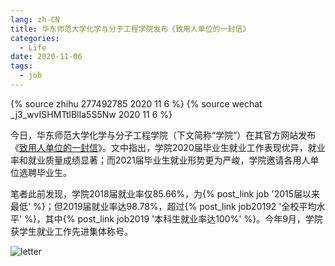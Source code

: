 ```yaml
---
lang: zh-CN
title: 华东师范大学化学与分子工程学院发布《致用人单位的一封信》
categories:
  - Life
date: 2020-11-06
tags:
  - job
---
```

{% source zhihu 277492785 2020 11 6 %}
{% source wechat _j3_wvISHMTtlBlIa5S5Nw 2020 11 6 %}

今日，华东师范大学化学与分子工程学院（下文简称“学院”）在其官方网站发布《[致用人单位的一封信](http://www.chem.ecnu.edu.cn/1a/ab/c26578a334507/page.htm)》。文中指出，学院2020届毕业生就业工作表现优异，就业率和就业质量成绩显著；而2021届毕业生就业形势更为严峻，学院邀请各用人单位选聘毕业生。

笔者此前发现，学院2018届就业率仅85.66%，为{% post_link job '2015届以来最低' %}；但2019届就业率达98.78%，超过{% post_link job20192 '全校平均水平' %}，其中{% post_link job2019 '本科生就业率达100%' %}。今年9月，学院获学生就业工作先进集体称号。

<!--more-->
![letter](https://bb.njzjz.win/file/jinzhe/img/1phVAhC81cSOWF40LoWjnvSlD_Fnjw8dd)
